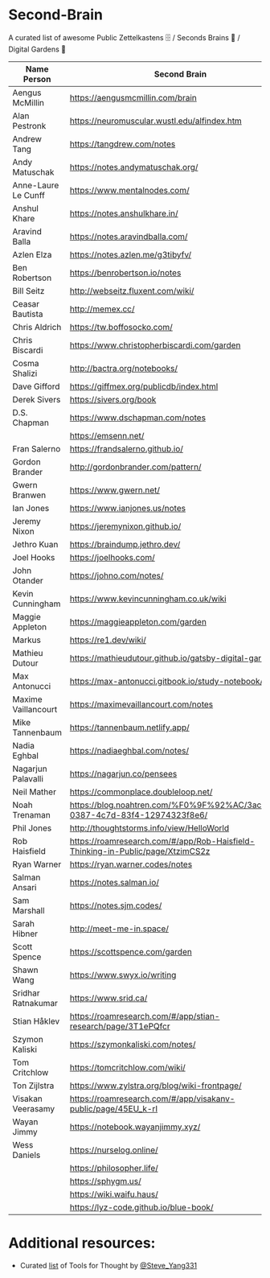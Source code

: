 # Second-Brain
A curated list of awesome Public Zettelkastens 🗄️ / Seconds Brains 🧠 / Digital Gardens 🌱

| Name Person | Second Brain | Twitter |
| --- | --- | --- |
| Aengus McMillin | https://aengusmcmillin.com/brain | http://twitter.com/aengusmcmillin |
| Alan Pestronk | https://neuromuscular.wustl.edu/alfindex.htm ||
| Andrew Tang | https://tangdrew.com/notes | https://twitter.com/tangdrew/media |
| Andy Matuschak | https://notes.andymatuschak.org/ | https://twitter.com/andy_matuschak |
| Anne-Laure Le Cunff | https://www.mentalnodes.com/ | https://twitter.com/anthilemoon |
| Anshul Khare | https://notes.anshulkhare.in/ | https://twitter.com/anshul81 |
| Aravind Balla | https://notes.aravindballa.com/ | https://twitter.com/aravindballa |
| Azlen Elza | https://notes.azlen.me/g3tibyfv/ | https://twitter.com/azlenelza |
| Ben Robertson | https://benrobertson.io/notes | https://twitter.com/benrobertsonio |
| Bill Seitz | http://webseitz.fluxent.com/wiki/ ||
| Ceasar Bautista | http://memex.cc/ | https://twitter.com/Ceasar_Bautista |
| Chris Aldrich | https://tw.boffosocko.com/ | https://twitter.com/ChrisAldrich |
| Chris Biscardi| https://www.christopherbiscardi.com/garden | https://twitter.com/chrisbiscardi |
| Cosma Shalizi | http://bactra.org/notebooks/ | https://twitter.com/cshalizi |
| Dave Gifford | https://giffmex.org/publicdb/index.html | https://twitter.com/giffmex |
| Derek Sivers | https://sivers.org/book | https://twitter.com/sivers |
| D.S. Chapman | https://www.dschapman.com/notes | https://twitter.com/ds_chapman |
|| https://emsenn.net/ ||
| Fran Salerno | https://frandsalerno.github.io/ ||
| Gordon Brander | http://gordonbrander.com/pattern/ | https://twitter.com/gordonbrander |
| Gwern Branwen | https://www.gwern.net/ | https://twitter.com/gwern |
| Ian Jones | https://www.ianjones.us/notes | https://twitter.com/_jonesian |
| Jeremy Nixon | https://jeremynixon.github.io/ | |
| Jethro Kuan | https://braindump.jethro.dev/ | https://twitter.com/jethroksy |
| Joel Hooks | https://joelhooks.com/ | https://twitter.com/jhooks |
| John Otander | https://johno.com/notes/ | https://twitter.com/4lpine |
| Kevin Cunningham | https://www.kevincunningham.co.uk/wiki | https://www.twitter.com/dolearning |
| Maggie Appleton | https://maggieappleton.com/garden | https://twitter.com/Mappletons |
| Markus | https://re1.dev/wiki/ ||
| Mathieu Dutour | https://mathieudutour.github.io/gatsby-digital-garden/ | https://twitter.com/mathieudutour|
| Max Antonucci | https://max-antonucci.gitbook.io/study-notebook/ | https://twitter.com/Maxwell_Dev |
| Maxime Vaillancourt | https://maximevaillancourt.com/notes | https://twitter.com/vaillancourtmax |
| Mike Tannenbaum | https://tannenbaum.netlify.app/ | https://twitter.com/theroyaltbomb |
| Nadia Eghbal | https://nadiaeghbal.com/notes/ | https://twitter.com/nayafia |
| Nagarjun Palavalli | https://nagarjun.co/pensees | https://twitter.com/palavalli |
| Neil Mather | https://commonplace.doubleloop.net/ ||
| Noah Trenaman | https://blog.noahtren.com/%F0%9F%92%AC/3acea2e1-0387-4c7d-83f4-12974323f8e6/ | https://twitter.com/noahtren |
| Phil Jones | http://thoughtstorms.info/view/HelloWorld ||
| Rob Haisfield | https://roamresearch.com/#/app/Rob-Haisfield-Thinking-in-Public/page/XtzimCS2z | https://twitter.com/RobertHaisfield |
| Ryan Warner | https://ryan.warner.codes/notes | https://twitter.com/RyanWarnerCodes |
| Salman Ansari | https://notes.salman.io/ | https://twitter.com/daretorant |
| Sam Marshall | https://notes.sjm.codes/ ||
| Sarah Hibner | http://meet-me-in.space/ ||
| Scott Spence | https://scottspence.com/garden | https://twitter.com/spences10 |
| Shawn Wang| https://www.swyx.io/writing | https://twitter.com/swyx |
| Sridhar Ratnakumar | https://www.srid.ca/ | |
| Stian Håklev | https://roamresearch.com/#/app/stian-research/page/3T1ePQfcr | https://twitter.com/houshuang |
| Szymon Kaliski | https://szymonkaliski.com/notes/ | https://twitter.com/szymon_k |
| Tom Critchlow | https://tomcritchlow.com/wiki/ | https://twitter.com/tomcritchlow |
| Ton Zĳlstra | https://www.zylstra.org/blog/wiki-frontpage/ | https://twitter.com/ton_zylstra |
| Visakan Veerasamy | https://roamresearch.com/#/app/visakanv-public/page/45EU_k-rI | https://twitter.com/visakanv |
| Wayan Jimmy | https://notebook.wayanjimmy.xyz/ | https://twitter.com/wayanjimmy |
| Wess Daniels | https://nurselog.online/ | https://twitter.com/cwdaniels |
|| https://philosopher.life/ ||
|| https://sphygm.us/ ||
|| https://wiki.waifu.haus/ ||
|| https://lyz-code.github.io/blue-book/ ||

# Additional resources:
- Curated [list](https://www.notion.so/Artificial-Brain-Networked-notebook-a131b468fc6f43218fb8105430304709) of Tools for Thought by [@Steve_Yang331](https://twitter.com/Steve_Yang331)
